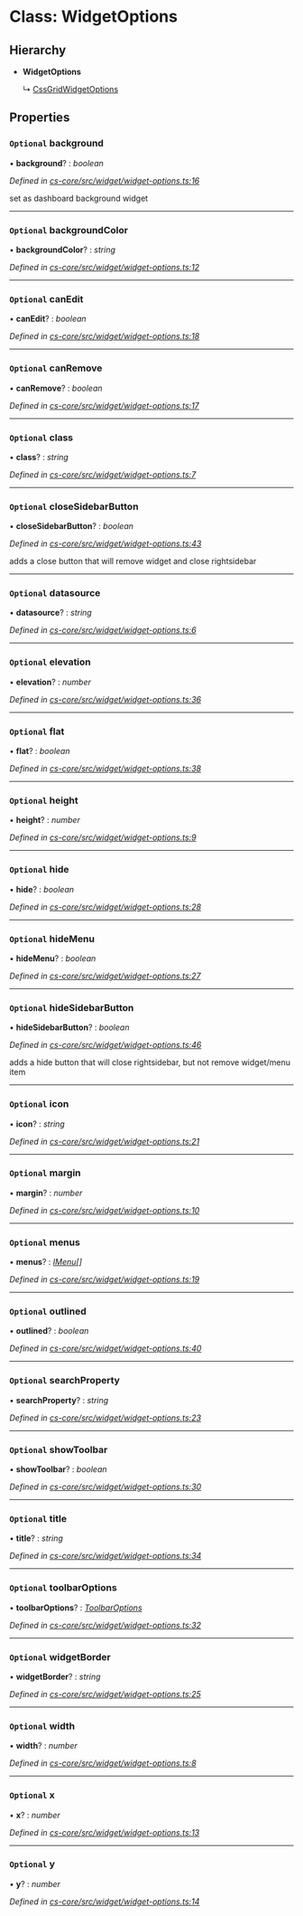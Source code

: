 # Class: WidgetOptions

## Hierarchy

* **WidgetOptions**

  ↳ [CssGridWidgetOptions](_cs_core_src_dashboard_css_grid_widget_options_.cssgridwidgetoptions.md)

## Properties

### `Optional` background

• **background**? : *boolean*

*Defined in [cs-core/src/widget/widget-options.ts:16](https://github.com/TNOCS/csnext/blob/99cbd46d/packages/cs-core/src/widget/widget-options.ts#L16)*

set as dashboard background widget

___

### `Optional` backgroundColor

• **backgroundColor**? : *string*

*Defined in [cs-core/src/widget/widget-options.ts:12](https://github.com/TNOCS/csnext/blob/99cbd46d/packages/cs-core/src/widget/widget-options.ts#L12)*

___

### `Optional` canEdit

• **canEdit**? : *boolean*

*Defined in [cs-core/src/widget/widget-options.ts:18](https://github.com/TNOCS/csnext/blob/99cbd46d/packages/cs-core/src/widget/widget-options.ts#L18)*

___

### `Optional` canRemove

• **canRemove**? : *boolean*

*Defined in [cs-core/src/widget/widget-options.ts:17](https://github.com/TNOCS/csnext/blob/99cbd46d/packages/cs-core/src/widget/widget-options.ts#L17)*

___

### `Optional` class

• **class**? : *string*

*Defined in [cs-core/src/widget/widget-options.ts:7](https://github.com/TNOCS/csnext/blob/99cbd46d/packages/cs-core/src/widget/widget-options.ts#L7)*

___

### `Optional` closeSidebarButton

• **closeSidebarButton**? : *boolean*

*Defined in [cs-core/src/widget/widget-options.ts:43](https://github.com/TNOCS/csnext/blob/99cbd46d/packages/cs-core/src/widget/widget-options.ts#L43)*

adds a close button that will remove widget and close rightsidebar

___

### `Optional` datasource

• **datasource**? : *string*

*Defined in [cs-core/src/widget/widget-options.ts:6](https://github.com/TNOCS/csnext/blob/99cbd46d/packages/cs-core/src/widget/widget-options.ts#L6)*

___

### `Optional` elevation

• **elevation**? : *number*

*Defined in [cs-core/src/widget/widget-options.ts:36](https://github.com/TNOCS/csnext/blob/99cbd46d/packages/cs-core/src/widget/widget-options.ts#L36)*

___

### `Optional` flat

• **flat**? : *boolean*

*Defined in [cs-core/src/widget/widget-options.ts:38](https://github.com/TNOCS/csnext/blob/99cbd46d/packages/cs-core/src/widget/widget-options.ts#L38)*

___

### `Optional` height

• **height**? : *number*

*Defined in [cs-core/src/widget/widget-options.ts:9](https://github.com/TNOCS/csnext/blob/99cbd46d/packages/cs-core/src/widget/widget-options.ts#L9)*

___

### `Optional` hide

• **hide**? : *boolean*

*Defined in [cs-core/src/widget/widget-options.ts:28](https://github.com/TNOCS/csnext/blob/99cbd46d/packages/cs-core/src/widget/widget-options.ts#L28)*

___

### `Optional` hideMenu

• **hideMenu**? : *boolean*

*Defined in [cs-core/src/widget/widget-options.ts:27](https://github.com/TNOCS/csnext/blob/99cbd46d/packages/cs-core/src/widget/widget-options.ts#L27)*

___

### `Optional` hideSidebarButton

• **hideSidebarButton**? : *boolean*

*Defined in [cs-core/src/widget/widget-options.ts:46](https://github.com/TNOCS/csnext/blob/99cbd46d/packages/cs-core/src/widget/widget-options.ts#L46)*

adds a hide button that will close rightsidebar, but not remove widget/menu item

___

### `Optional` icon

• **icon**? : *string*

*Defined in [cs-core/src/widget/widget-options.ts:21](https://github.com/TNOCS/csnext/blob/99cbd46d/packages/cs-core/src/widget/widget-options.ts#L21)*

___

### `Optional` margin

• **margin**? : *number*

*Defined in [cs-core/src/widget/widget-options.ts:10](https://github.com/TNOCS/csnext/blob/99cbd46d/packages/cs-core/src/widget/widget-options.ts#L10)*

___

### `Optional` menus

• **menus**? : *[IMenu](../interfaces/_cs_core_src_interactions_menu_.imenu.md)[]*

*Defined in [cs-core/src/widget/widget-options.ts:19](https://github.com/TNOCS/csnext/blob/99cbd46d/packages/cs-core/src/widget/widget-options.ts#L19)*

___

### `Optional` outlined

• **outlined**? : *boolean*

*Defined in [cs-core/src/widget/widget-options.ts:40](https://github.com/TNOCS/csnext/blob/99cbd46d/packages/cs-core/src/widget/widget-options.ts#L40)*

___

### `Optional` searchProperty

• **searchProperty**? : *string*

*Defined in [cs-core/src/widget/widget-options.ts:23](https://github.com/TNOCS/csnext/blob/99cbd46d/packages/cs-core/src/widget/widget-options.ts#L23)*

___

### `Optional` showToolbar

• **showToolbar**? : *boolean*

*Defined in [cs-core/src/widget/widget-options.ts:30](https://github.com/TNOCS/csnext/blob/99cbd46d/packages/cs-core/src/widget/widget-options.ts#L30)*

___

### `Optional` title

• **title**? : *string*

*Defined in [cs-core/src/widget/widget-options.ts:34](https://github.com/TNOCS/csnext/blob/99cbd46d/packages/cs-core/src/widget/widget-options.ts#L34)*

___

### `Optional` toolbarOptions

• **toolbarOptions**? : *[ToolbarOptions](_cs_core_src_dashboard_toolbar_options_.toolbaroptions.md)*

*Defined in [cs-core/src/widget/widget-options.ts:32](https://github.com/TNOCS/csnext/blob/99cbd46d/packages/cs-core/src/widget/widget-options.ts#L32)*

___

### `Optional` widgetBorder

• **widgetBorder**? : *string*

*Defined in [cs-core/src/widget/widget-options.ts:25](https://github.com/TNOCS/csnext/blob/99cbd46d/packages/cs-core/src/widget/widget-options.ts#L25)*

___

### `Optional` width

• **width**? : *number*

*Defined in [cs-core/src/widget/widget-options.ts:8](https://github.com/TNOCS/csnext/blob/99cbd46d/packages/cs-core/src/widget/widget-options.ts#L8)*

___

### `Optional` x

• **x**? : *number*

*Defined in [cs-core/src/widget/widget-options.ts:13](https://github.com/TNOCS/csnext/blob/99cbd46d/packages/cs-core/src/widget/widget-options.ts#L13)*

___

### `Optional` y

• **y**? : *number*

*Defined in [cs-core/src/widget/widget-options.ts:14](https://github.com/TNOCS/csnext/blob/99cbd46d/packages/cs-core/src/widget/widget-options.ts#L14)*
